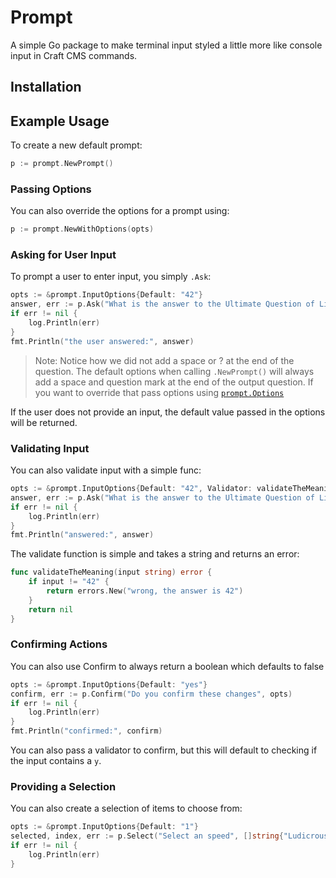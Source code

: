 # Prompt

A simple Go package to make terminal input styled a little more like console input in Craft CMS commands.

## Installation

## Example Usage

To create a new default prompt:

```go
p := prompt.NewPrompt()
``` 

### Passing Options
You can also override the options for a prompt using:

```go
p := prompt.NewWithOptions(opts)
```

### Asking for User Input
To prompt a user to enter input, you simply `.Ask`:

```go
opts := &prompt.InputOptions{Default: "42"}
answer, err := p.Ask("What is the answer to the Ultimate Question of Life, the Universe, and Everything", opts)
if err != nil {
	log.Println(err)
}
fmt.Println("the user answered:", answer)
```

> Note: Notice how we did not add a space or ? at the end of the question. The default options when calling `.NewPrompt()` will always add a space and question mark at the end of the output question. If you want to override that pass options using [`prompt.Options`](#passing-options)

If the user does not provide an input, the default value passed in the options will be returned.

### Validating Input
You can also validate input with a simple func:

```go
opts := &prompt.InputOptions{Default: "42", Validator: validateTheMeaning}
answer, err := p.Ask("What is the answer to the Ultimate Question of Life, the Universe, and Everything", opts)
if err != nil {
	log.Println(err)
}
fmt.Println("answered:", answer)
```

The validate function is simple and takes a string and returns an error:

```go
func validateTheMeaning(input string) error {
    if input != "42" {
        return errors.New("wrong, the answer is 42")
    }
    return nil
}
```

### Confirming Actions

You can also use Confirm to always return a boolean which defaults to false

```go
opts := &prompt.InputOptions{Default: "yes"}
confirm, err := p.Confirm("Do you confirm these changes", opts)
if err != nil {
	log.Println(err)
}
fmt.Println("confirmed:", confirm)
```

You can also pass a validator to confirm, but this will default to checking if the input contains a `y`.

### Providing a Selection

You can also create a selection of items to choose from:

```go
opts := &prompt.InputOptions{Default: "1"}
selected, index, err := p.Select("Select an speed", []string{"Ludicrous mode", "Normal mode"}, opts)
if err != nil {
	log.Println(err)
}
```
